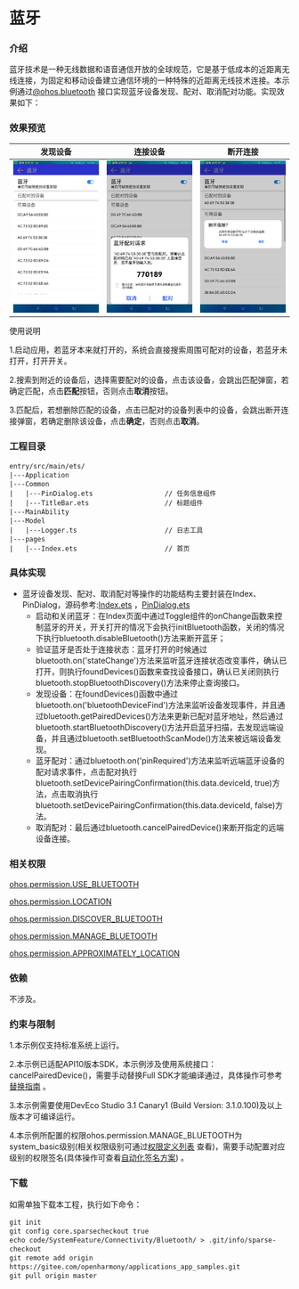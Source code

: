 # 蓝牙

### 介绍

蓝牙技术是一种无线数据和语音通信开放的全球规范，它是基于低成本的近距离无线连接，为固定和移动设备建立通信环境的一种特殊的近距离无线技术连接。本示例通过[@ohos.bluetooth](https://gitee.com/openharmony/docs/blob/master/zh-cn/application-dev/reference/apis/js-apis-bluetooth.md) 接口实现蓝牙设备发现、配对、取消配对功能。实现效果如下：

### 效果预览

|发现设备|连接设备|断开连接|
|--------------------------------|--------------------------------|--------------------------------|
|![](screenshots/devices/list.png)|![](screenshots/devices/dialog.png)|![](screenshots/devices/delete.png)|

使用说明

1.启动应用，若蓝牙本来就打开的，系统会直接搜索周围可配对的设备，若蓝牙未打开，打开开关。

2.搜索到附近的设备后，选择需要配对的设备，点击该设备，会跳出匹配弹窗，若确定匹配，点击**匹配**按钮，否则点击**取消**按钮。

3.匹配后，若想删除匹配的设备，点击已配对的设备列表中的设备，会跳出断开连接弹窗，若确定删除该设备，点击**确定**，否则点击**取消**。

### 工程目录
```
entry/src/main/ets/
|---Application
|---Common
|   |---PinDialog.ets                  // 任务信息组件
|   |---TitleBar.ets                   // 标题组件
|---MainAbility
|---Model
|   |---Logger.ts                      // 日志工具
|---pages
|   |---Index.ets                      // 首页
```
### 具体实现

* 蓝牙设备发现、配对、取消配对等操作的功能结构主要封装在Index、PinDialog，源码参考:[Index.ets](https://gitee.com/openharmony/applications_app_samples/blob/master/code/SystemFeature/Connectivity/Bluetooth/entry/src/main/ets/pages/Index.ets) ，[PinDialog.ets](https://gitee.com/openharmony/applications_app_samples/blob/master/code/SystemFeature/Connectivity/Bluetooth/entry/src/main/ets/Commom/PinDialog.ets)
    * 启动和关闭蓝牙：在Index页面中通过Toggle组件的onChange函数来控制蓝牙的开关，开关打开的情况下会执行initBluetooth函数，关闭的情况下执行bluetooth.disableBluetooth()方法来断开蓝牙；
    * 验证蓝牙是否处于连接状态：蓝牙打开的时候通过bluetooth.on('stateChange')方法来监听蓝牙连接状态改变事件，确认已打开，则执行foundDevices()函数来查找设备接口，确认已关闭则执行bluetooth.stopBluetoothDiscovery()方法来停止查询接口。
    * 发现设备：在foundDevices()函数中通过bluetooth.on('bluetoothDeviceFind')方法来监听设备发现事件，并且通过bluetooth.getPairedDevices()方法来更新已配对蓝牙地址，然后通过bluetooth.startBluetoothDiscovery()方法开启蓝牙扫描，去发现远端设备，并且通过bluetooth.setBluetoothScanMode()方法来被远端设备发现。
    * 蓝牙配对：通过bluetooth.on('pinRequired')方法来监听远端蓝牙设备的配对请求事件，点击配对执行bluetooth.setDevicePairingConfirmation(this.data.deviceId, true)方法，点击取消执行bluetooth.setDevicePairingConfirmation(this.data.deviceId, false)方法。
    * 取消配对：最后通过bluetooth.cancelPairedDevice()来断开指定的远端设备连接。
  
### 相关权限

[ohos.permission.USE_BLUETOOTH](https://gitee.com/openharmony/docs/blob/master/zh-cn/application-dev/security/permission-list.md)

[ohos.permission.LOCATION](https://gitee.com/openharmony/docs/blob/master/zh-cn/application-dev/security/permission-list.md)

[ohos.permission.DISCOVER_BLUETOOTH](https://gitee.com/openharmony/docs/blob/master/zh-cn/application-dev/security/permission-list.md)

[ohos.permission.MANAGE_BLUETOOTH](https://gitee.com/openharmony/docs/blob/master/zh-cn/application-dev/security/permission-list.md)

[ohos.permission.APPROXIMATELY_LOCATION](https://gitee.com/openharmony/docs/blob/master/zh-cn/application-dev/security/permission-list.md)

### 依赖

不涉及。

### 约束与限制

1.本示例仅支持标准系统上运行。

2.本示例已适配API10版本SDK，本示例涉及使用系统接口：cancelPairedDevice()，需要手动替换Full SDK才能编译通过，具体操作可参考[替换指南](https://gitee.com/openharmony/docs/blob/master/zh-cn/application-dev/quick-start/full-sdk-switch-guide.md) 。

3.本示例需要使用DevEco Studio 3.1 Canary1 (Build Version: 3.1.0.100)及以上版本才可编译运行。

4.本示例所配置的权限ohos.permission.MANAGE_BLUETOOTH为system_basic级别(相关权限级别可通过[权限定义列表](https://gitee.com/openharmony/docs/blob/master/zh-cn/application-dev/security/permission-list.md) 查看)，需要手动配置对应级别的权限签名(具体操作可查看[自动化签名方案](https://docs.openharmony.cn/pages/v3.2Beta/zh-cn/application-dev/security/hapsigntool-overview.md/)) 。

### 下载

如需单独下载本工程，执行如下命令：
```
git init
git config core.sparsecheckout true
echo code/SystemFeature/Connectivity/Bluetooth/ > .git/info/sparse-checkout
git remote add origin https://gitee.com/openharmony/applications_app_samples.git
git pull origin master

```